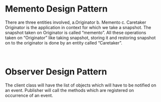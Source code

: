 <h1>Memento Design Pattern</h1>
<p>There are three entities involved, a.Originator b. Memento c. Caretaker
Originator is the application in context for which we take a snapshot. The snapshot taken on Originator is called “memento”. All these operations taken on “Originator” like taking snapshot, storing it and restoring snapshot on to the originator is done by an entity called “Caretaker”.
</p>
</br>
<h1>Observer Design Pattern
</h1>
<p>The client class will have the list of objects which will have to be notified on an event. Publisher will call the methods which are registered on occurrence of an event. 
</p>
